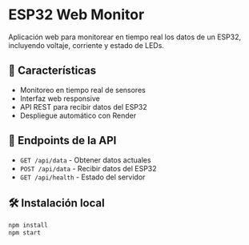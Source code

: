 # ESP32 Web Monitor

Aplicación web para monitorear en tiempo real los datos de un ESP32, incluyendo voltaje, corriente y estado de LEDs.

## 🚀 Características

- Monitoreo en tiempo real de sensores
- Interfaz web responsive
- API REST para recibir datos del ESP32
- Despliegue automático con Render

## 📡 Endpoints de la API

- `GET /api/data` - Obtener datos actuales
- `POST /api/data` - Recibir datos del ESP32
- `GET /api/health` - Estado del servidor

## 🛠️ Instalación local

```bash
npm install
npm start
